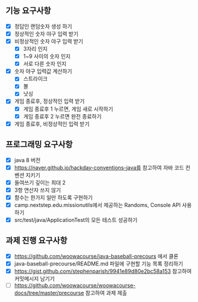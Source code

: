## 기능 요구사항

- [x] 정답인 랜덤숫자 생성 하기
- [x] 정상적인 숫자 야구 입력 받기
- [x] 비정상적인 숫자 야구 입력 받기
    - [x] 3자리 인지
    - [x] 1~9 사이의 숫자 인지
    - [x] 서로 다른 숫자 인지
- [x] 숫자 야구 입력값 계산하기
    - [x] 스트라이크
    - [x] 볼
    - [x] 낫싱
- [x] 게임 종료후, 정상적인 입력 받기
    - [x] 게임 종료후 1 누르면, 게임 새로 시작하기
    - [x] 게임 종료후 2 누르면 완전 종료하기
- [x] 게임 종료후, 비정상적인 입력 받기

## 프로그래밍 요구사항

- [x] java 8 버전
- [x] https://naver.github.io/hackday-conventions-java를 참고하여 자바 코드 컨벤션 지키기
- [x] 들여쓰기 깊이는 최대 2
- [x] 3항 연산자 쓰지 않기
- [x] 함수는 한가지 일만 하도록 구현하기
- [x] camp.nextstep.edu.missionutils에서 제공하는 Randoms, Console API 사용하기
- [x] src/test/java/ApplicationTest의 모든 테스트 성공하기

## 과제 진행 요구사항

- [x] https://github.com/woowacourse/java-baseball-precours 에서 클론
- [x] java-baseball-precourse/README.md 파일에 구현할 기능 목록 정리하기
- [x] https://gist.github.com/stephenparish/9941e89d80e2bc58a153 참고하여 커밋메시지 남기기
- [ ] https://github.com/woowacourse/woowacourse-docs/tree/master/precourse 참고하여 과제 제출